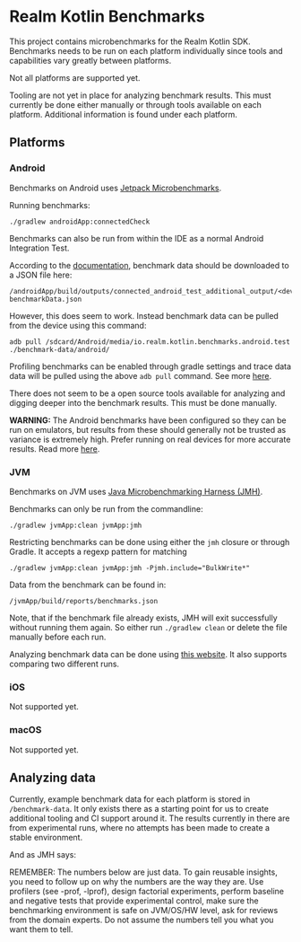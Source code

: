 # Realm Kotlin Benchmarks

This project contains microbenchmarks for the Realm Kotlin SDK. Benchmarks needs to be run on 
each platform individually since tools and capabilities vary greatly between platforms.

Not all platforms are supported yet.

Tooling are not yet in place for analyzing benchmark results. This must currently be done either 
manually or through tools available on each platform. Additional information is found under each
platform.


## Platforms 

### Android

Benchmarks on Android uses [Jetpack Microbenchmarks](https://developer.android.com/studio/profile/microbenchmark-overview).

Running benchmarks:
```
./gradlew androidApp:connectedCheck
```

Benchmarks can also be run from within the IDE as a normal Android Integration Test.

According to the [documentation](https://developer.android.com/studio/profile/microbenchmark-write#benchmark-results), 
benchmark data should be downloaded to a JSON file here:
```
/androidApp/build/outputs/connected_android_test_additional_output/<deviceId>/<appId>-benchmarkData.json
```

However, this does seem to work. Instead benchmark data can be pulled from the device
using this command:
```
adb pull /sdcard/Android/media/io.realm.kotlin.benchmarks.android.test ./benchmark-data/android/
```

Profiling benchmarks can be enabled through gradle settings and trace data data will be pulled
using the above `adb pull` command. See more [here](https://developer.android.com/studio/profile/microbenchmark-profile).

There does not seem to be a open source tools available for analyzing and digging deeper into the 
benchmark results. This must be done manually.

**WARNING:** The Android benchmarks have been configured so they can be run on emulators, but results from
these should generally not be trusted as variance is extremely high. Prefer running on real devices
for more accurate results. Read more [here](https://developer.android.com/studio/profile/microbenchmark-overview#benchmark-consistency).

### JVM

Benchmarks on JVM uses [Java Microbenchmarking Harness (JMH)](https://github.com/openjdk/jmh).

Benchmarks can only be run from the commandline:
```
./gradlew jvmApp:clean jvmApp:jmh
```

Restricting benchmarks can be done using either the `jmh` closure or through Gradle. It accepts a
regexp pattern for matching
```
./gradlew jvmApp:clean jvmApp:jmh -Pjmh.include="BulkWrite*"
```

Data from the benchmark can be found in:
```
/jvmApp/build/reports/benchmarks.json
```

Note, that if the benchmark file already exists, JMH will exit successfully without running them
again. So either run `./gradlew clean` or delete the file manually before each run.

Analyzing benchmark data can be done using [this website](https://jmh.morethan.io/). It also
supports comparing two different runs.

### iOS
Not supported yet. 

### macOS
Not supported yet.


## Analyzing data

Currently, example benchmark data for each platform is stored in `/benchmark-data`. It only exists
there as a starting point for us to create additional tooling and CI support around it. The results
currently in there are from experimental runs, where no attempts has been made to create a stable
environment.

And as JMH says:

REMEMBER: The numbers below are just data. To gain reusable insights, you need to follow up on
why the numbers are the way they are. Use profilers (see -prof, -lprof), design factorial
experiments, perform baseline and negative tests that provide experimental control, make sure
the benchmarking environment is safe on JVM/OS/HW level, ask for reviews from the domain experts.
Do not assume the numbers tell you what you want them to tell.


